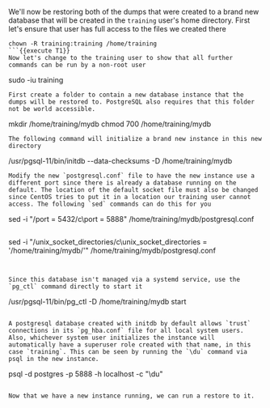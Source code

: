 We'll now be restoring both of the dumps that were created to a brand new database that will be created in the `training` user's home directory. First let's ensure that user has full access to the files we created there
```
chown -R training:training /home/training
```{{execute T1}}
Now let's change to the training user to show that all further commands can be run by a non-root user
```
sudo -iu training

```{{execute T1}}
First create a folder to contain a new database instance that the dumps will be restored to. PostgreSQL also requires that this folder not be world accessible.
```
mkdir /home/training/mydb
chmod 700 /home/training/mydb
```{{execute T1}}
The following command will initialize a brand new instance in this new directory
```
/usr/pgsql-11/bin/initdb --data-checksums -D /home/training/mydb
```{{execute T1}}
Modify the new `postgresql.conf` file to have the new instance use a different port since there is already a database running on the default. The location of the default socket file must also be changed since CentOS tries to put it in a location our training user cannot access. The following `sed` commands can do this for you
```
sed -i "/port = 5432/c\port = 5888" /home/training/mydb/postgresql.conf
```{{execute T1}}
```
sed -i "/unix_socket_directories/c\unix_socket_directories = '/home/training/mydb/'" /home/training/mydb/postgresql.conf
```{{execute T1}}


Since this database isn't managed via a systemd service, use the `pg_ctl` command directly to start it
```
/usr/pgsql-11/bin/pg_ctl -D /home/training/mydb start
```{{execute T1}}

A postgresql database created with initdb by default allows `trust` connections in its `pg_hba.conf` file for all local system users. Also, whichever system user initializes the instance will automatically have a superuser role created with that name, in this case `training`. This can be seen by running the `\du` command via psql in the new instance.
```
psql -d postgres -p 5888 -h localhost -c "\du"
```{{execute T1}}

Now that we have a new instance running, we can run a restore to it.
